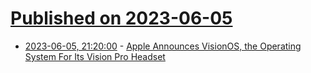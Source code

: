 # [Published on 2023-06-05](index.md)

* [2023-06-05, 21:20:00](https://hardware.slashdot.org/story/23/06/05/2041211/apple-announces-visionos-the-operating-system-for-its-vision-pro-headset?utm_source=rss1.0mainlinkanon&utm_medium=feed) - [Apple Announces VisionOS, the Operating System For Its Vision Pro Headset](https://hardware.slashdot.org/story/23/06/05/2041211/apple-announces-visionos-the-operating-system-for-its-vision-pro-headset?utm_source=rss1.0mainlinkanon&utm_medium=feed)
